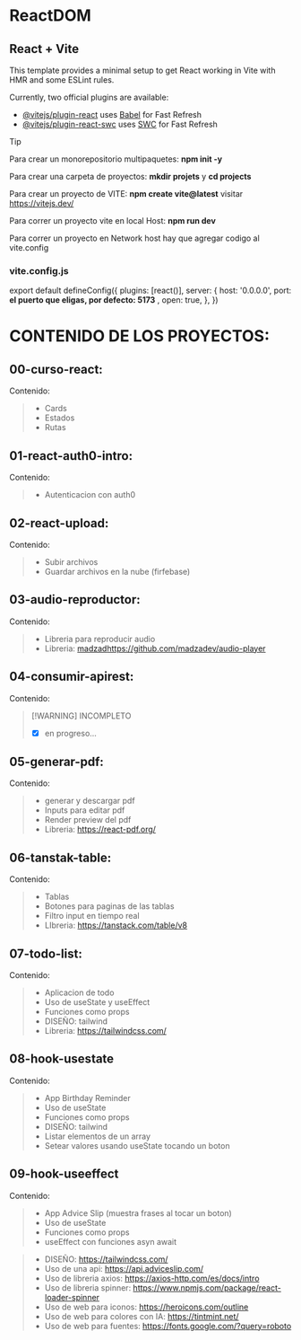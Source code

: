 # ReactDOM

 ## React + Vite

This template provides a minimal setup to get React working in Vite with HMR and some ESLint rules.

Currently, two official plugins are available:

- [@vitejs/plugin-react](https://github.com/vitejs/vite-plugin-react/blob/main/packages/plugin-react/README.md) uses [Babel](https://babeljs.io/) for Fast Refresh
- [@vitejs/plugin-react-swc](https://github.com/vitejs/vite-plugin-react-swc) uses [SWC](https://swc.rs/) for Fast Refresh
  
 > [!TIP] 
  > 
  > Para crear un monorepositorio multipaquetes: **npm init -y**
  >
  >Para crear una carpeta de proyectos: **mkdir projets** y **cd projects**
  > 
  > Para crear un proyecto de VITE: **npm create vite@latest** visitar  https://vitejs.dev/
  > 
  > Para correr un proyecto vite en local Host: **npm run dev**
  > 
  > Para correr un proyecto en Network host hay que agregar codigo al vite.config
  > 

   ### vite.config.js
 export default defineConfig({
  plugins: [react()],
  server: {
    host: '0.0.0.0',
    port: **el puerto que eligas, por defecto: 5173** ,
    open: true,
  },
})
 

# **CONTENIDO DE LOS PROYECTOS:**


## 00-curso-react:
Contenido: 
> - Cards
> -  Estados
> - Rutas

## 01-react-auth0-intro:
Contenido: 
> - Autenticacion con auth0

## 02-react-upload:
Contenido: 
> - Subir archivos
> - Guardar archivos en la nube (firfebase)

## 03-audio-reproductor:
Contenido: 
> - Libreria para reproducir audio
> - Libreria: [madzad](https://github.com/madzadev/audio-player)https://github.com/madzadev/audio-player

## 04-consumir-apirest:
Contenido: 
>  [!WARNING]
>  INCOMPLETO
> - [x] en progreso...

## 05-generar-pdf:
Contenido: 
> - generar y descargar pdf
> - Inputs para editar pdf
> - Render preview del pdf
> - Libreria: https://react-pdf.org/

## 06-tanstak-table:
Contenido: 
> - Tablas
> - Botones para paginas de las tablas
> - Filtro input en tiempo real
> - LIbreria: https://tanstack.com/table/v8

## 07-todo-list:
Contenido: 
> - Aplicacion de todo
> - Uso de useState y useEffect
> - Funciones como props
> - DISEÑO: tailwind
> - Libreria: https://tailwindcss.com/

## 08-hook-usestate
Contenido: 
> - App Birthday Reminder
> - Uso de useState
> - Funciones como props
> - DISEÑO: tailwind
> - Listar elementos de un array
> - Setear valores usando useState tocando un boton

## 09-hook-useeffect

Contenido:

> - App Advice Slip (muestra frases al tocar un boton)
> - Uso de useState
> - Funciones como props
> - useEffect con funciones asyn await

> - DISEÑO: https://tailwindcss.com/
> - Uso de una api: https://api.adviceslip.com/
> - Uso de libreria axios: https://axios-http.com/es/docs/intro
> - Uso de libreria spinner: https://www.npmjs.com/package/react-loader-spinner
> - Uso de web para iconos: https://heroicons.com/outline
> - Uso de web para colores con IA: https://tintmint.net/
> - Uso de web para fuentes: https://fonts.google.com/?query=roboto



  




